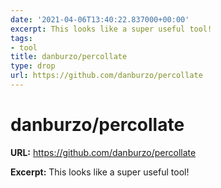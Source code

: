 ```yaml
---
date: '2021-04-06T13:40:22.837000+00:00'
excerpt: This looks like a super useful tool!
tags:
- tool
title: danburzo/percollate
type: drop
url: https://github.com/danburzo/percollate
---
```


# danburzo/percollate

**URL:** https://github.com/danburzo/percollate

**Excerpt:** This looks like a super useful tool!
